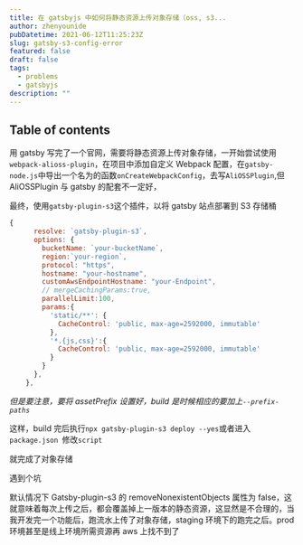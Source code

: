 ```yaml
---
title: 在 gatsbyjs 中如何将静态资源上传对象存储（oss, s3...
author: zhenyounide
pubDatetime: 2021-06-12T11:25:23Z
slug: gatsby-s3-config-error
featured: false
draft: false
tags:
  - problems
  - gatsbyjs
description: ""
---
```


## Table of contents

用 gatsby 写完了一个官网，需要将静态资源上传对象存储，一开始尝试使用`webpack-alioss-plugin`，在项目中添加自定义 Webpack 配置，在`gatsby-node.js`中导出一个名为的函数`onCreateWebpackConfig`，去写`AliOSSPlugin`,但 AliOSSPlugin 与 gatsby 的配套不一定好，

最终，使用`gatsby-plugin-s3`这个插件，以将 gatsby 站点部署到 S3 存储桶

```js
{
      resolve: `gatsby-plugin-s3`,
      options: {
        bucketName: `your-bucketName`,
        region:`your-region`,
        protocol: "https",
        hostname: "your-hostname",
        customAwsEndpointHostname: "your-Endpoint",
        // mergeCachingParams:true,
        parallelLimit:100,
        params:{
          'static/**': {
            CacheControl: 'public, max-age=2592000, immutable'
          },
          '*.{js,css}':{
            CacheControl: 'public, max-age=2592000, immutable'
          }
        }
      },
    },

```

_但是要注意，要将 assetPrefix 设置好，build 是时候相应的要加上`--prefix-paths`_

这样，build 完后执行`npx gatsby-plugin-s3 deploy --yes`或者进入`package.json `修改`script`

就完成了对象存储

遇到个坑

默认情况下 Gatsby-plugin-s3 的 removeNonexistentObjects 属性为 false，这就意味着每次上传之后，都会覆盖掉上一版本的静态资源，这显然是不合理的，当我开发完一个功能后，跑流水上传了对象存储，staging 环境下的跑完之后。prod 环境甚至是线上环境所需资源再 aws 上找不到了
